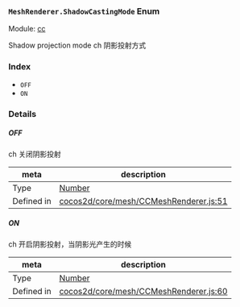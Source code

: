 ### `MeshRenderer.ShadowCastingMode` Enum



Module: [cc](../modules/cc.md)


Shadow projection mode
ch 阴影投射方式


### Index
  - `OFF`
  - `ON`

### Details


##### OFF

> 
ch 关闭阴影投射

| meta | description |
|------|-------------|
| Type | <a href="https://developer.mozilla.org/en/JavaScript/Reference/Global_Objects/Number" class="crosslink external" target="_blank">Number</a> |
| Defined in | [cocos2d/core/mesh/CCMeshRenderer.js:51](https://github.com/cocos-creator/engine/blob/5a29bc48b8b66d479bb93d92e64418ce8a7c0f34/cocos2d/core/mesh/CCMeshRenderer.js#L51) |



##### ON

> 
ch 开启阴影投射，当阴影光产生的时候

| meta | description |
|------|-------------|
| Type | <a href="https://developer.mozilla.org/en/JavaScript/Reference/Global_Objects/Number" class="crosslink external" target="_blank">Number</a> |
| Defined in | [cocos2d/core/mesh/CCMeshRenderer.js:60](https://github.com/cocos-creator/engine/blob/5a29bc48b8b66d479bb93d92e64418ce8a7c0f34/cocos2d/core/mesh/CCMeshRenderer.js#L60) |


